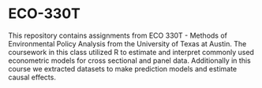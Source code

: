 # ECO-330T

This repository contains assignments from ECO 330T - Methods of Environmental Policy Analysis from the University of Texas at Austin. The coursework in this class utilized R to estimate and interpret commonly used econometric models for cross sectional and panel data. Additionally in this course we extracted datasets to make prediction models and estimate causal effects.
